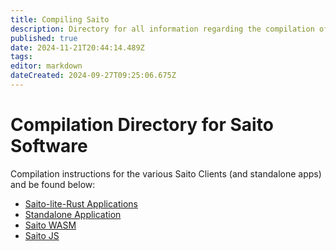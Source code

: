 ```yaml
---
title: Compiling Saito
description: Directory for all information regarding the compilation of Saito Software
published: true
date: 2024-11-21T20:44:14.489Z
tags: 
editor: markdown
dateCreated: 2024-09-27T09:25:06.675Z
---
```


# Compilation Directory for Saito Software

Compilation instructions for the various Saito Clients (and standalone apps) and be found below:

- [Saito-lite-Rust Applications](/tech/compile/saito-lite-rust)
- [Standalone Application](/tech/compile/applications)
- [Saito WASM](/tech/compile/saito-wasm)
- [Saito JS](/tech/compile/saito-js)
